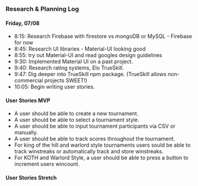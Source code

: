 ### Research & Planning Log
#### Friday, 07/08
* 8:15: Research Firebase with firestore vs mongoDB or MySQL - Firebase for now
* 8:45: Research UI libraries - Material-UI looking good
* 8:55: try out Material-UI and read googles design guidelines
* 9:30: Implemented Material UI on a past project.
* 9:40: Research rating systems, Elo TrueSkill.
* 9:47: Dig deeper into TrueSkill npm package. (TrueSkill allows non-commercial projects SWEET!)
* 10:05: Begin writing user stories.

#### User Stories MVP
* A user should be able to create a new tournament.
* A user should be able to select a tournament style.
* A user should be able to input tournament participants via CSV or manually.
* A user should be able to track scores throughout the tournament.
* For king of the hill and warlord style tournaments users sould be able to track winstreaks or automatically track and store winstreaks.
* For KOTH and Warlord Style, a user should be able to press a button to increment users wincount.

#### User Stories Stretch